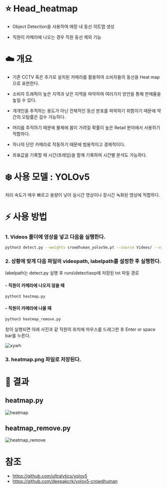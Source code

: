 # ⭐ Head_heatmap

- Object Detection을 사용하여 매장 내 동선 히트맵 생성

- 직원이 카메라에 나오는 경우 직원 동선 제외 기능

# :cloud: 개요

- 기존 CCTV 혹은 추가로 설치된 카메라를 활용하여 소비자들의 동선을 Heat map으로 표현한다.

- 소비자 트래픽이 높은 지역과 낮은 지역을 파악하여 여러가지 방안을 통해 판매율을 높일 수 있다.

- 개개인을 추적하는 용도가 아닌 전체적인 동선 분포를 파악하기 위함이기 때문에 약간의 오탐률은 감수 가능하다.

- 머리를 추적하기 때문에 물체에 몸이 가려질 확률이 높은 Retail 분야에서 사용하기 적합하다.

- 하나의 단안 카메라로 작동하기 때문에 범용적이고 경제적이다.

- 좌표값을 기록할 때 시간(프레임)을 함께 기록하여 시간별 분석도 가능하다.

# :snowflake: 사용 모델 : YOLOv5

처리 속도가 매우 빠르고 용량이 낮아 실시간 영상이나 장시간 녹화된 영상에 적합하다.

# :zap: 사용 방법

### 1. Videos 폴더에 영상을 넣고 다음을 실행한다.

```bash
python3 detect.py --weights crowdhuman_yolov5m.pt --source Videos/ --view-img  --heads
```

### 2. 상황에 맞게 다음 파일의 videopath, labelpath를 설정한 후 실행한다. 
labelpath는 detect.py 실행 후 runs\detect\exp에 저장된 txt 파일 경로

#### - 직원이 카메라에 나오지 않을 때
```bash
python3 heatmap.py
```

#### - 직원이 카메라에 나올 때
```bash
python3 heatmap_remove.py
```
창이 실행되면 아래 사진과 같 직원의 위치에 마우스를 드래그한 후 Enter or space bar를 누른다.

![xywh](https://user-images.githubusercontent.com/75363285/206894532-78a7b4f8-5c7d-461a-99a6-89020c3d2a9e.png)


### 3. heatmap.png 파일로 저장된다.


# 🌟 결과 

## heatmap.py
![heatmap](https://user-images.githubusercontent.com/75363285/206843855-339b2816-62c0-41b1-9390-fe2c816dc43c.png)

## heatmap_remove.py
![heatmap_remove](https://user-images.githubusercontent.com/75363285/206894664-371db902-dc09-426b-bdd5-e422024bc4db.png)


# 참조
- https://github.com/ultralytics/yolov5
- https://github.com/deepakcrk/yolov5-crowdhuman
